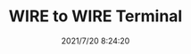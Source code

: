 ﻿---
layout: post 
title: WIRE to WIRE Terminal
is_home: true
overview: 
series: WW
part_number: 0586-1
thumb_img: 
small_img: static/202107/586-20210720.jpg
date: 2021/7/20 8:24:20
---




